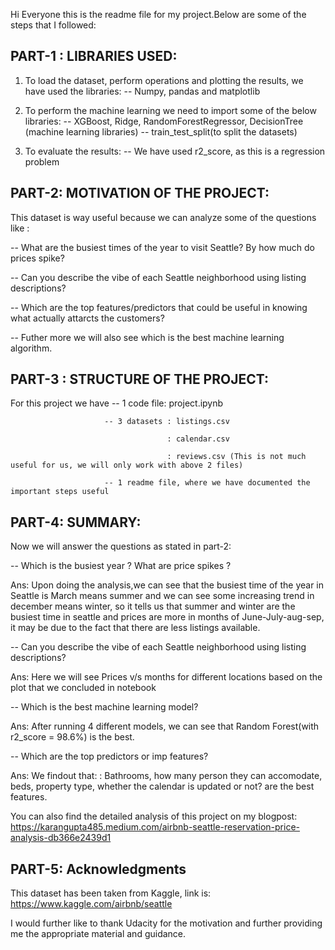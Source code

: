 Hi Everyone this is the readme file for my project.Below are some of the steps that I followed:

## PART-1 : LIBRARIES USED:

1. To load the dataset, perform operations and plotting the results, we have used the libraries:
-- Numpy, pandas and matplotlib

2. To perform the machine learning we need to import some of the below libraries:
-- XGBoost, Ridge, RandomForestRegressor, DecisionTree (machine learning libraries)
-- train_test_split(to split the datasets)

3. To evaluate the results:
-- We have used r2_score, as this is a regression problem

## PART-2: MOTIVATION OF THE PROJECT:

This dataset is way useful because we can analyze some of the questions like :

-- What are the busiest times of the year to visit Seattle? By how much do prices spike?

-- Can you describe the vibe of each Seattle neighborhood using listing descriptions?

-- Which are the top features/predictors that could be useful in knowing what actually attarcts the customers?

-- Futher more we will also see which is the best machine learning algorithm.

## PART-3 : STRUCTURE OF THE PROJECT:

For this project we have -- 1 code file: project.ipynb

                         -- 3 datasets : listings.csv
                         
                                       : calendar.csv
                                       
                                       : reviews.csv (This is not much useful for us, we will only work with above 2 files)
                                       
                         -- 1 readme file, where we have documented the important steps useful
                         
## PART-4: SUMMARY:

Now we will answer the questions as stated in part-2:

-- Which is the busiest year ? What are price spikes ?

Ans:  Upon doing the analysis,we can see that the busiest time of the year in Seattle is March means summer and we can see some increasing trend in december means winter, so it tells us that summer and winter are the busiest time in seattle and prices are more in months of June-July-aug-sep, it may be due to the fact that there are less listings available.

-- Can you describe the vibe of each Seattle neighborhood using listing descriptions?

Ans: Here we will see Prices v/s months for different locations based on the plot that we concluded in notebook

-- Which is the best machine learning model?

Ans: After running 4 different models, we can see that Random Forest(with r2_score = 98.6%) is the best.

-- Which are the top predictors or imp features?

Ans: We findout that: : Bathrooms, how many person they can accomodate, beds, property type, whether the calendar is updated or not? are the best features.

You can also find the detailed analysis of this project on my blogpost: https://karangupta485.medium.com/airbnb-seattle-reservation-price-analysis-db366e2439d1

## PART-5: Acknowledgments

This dataset has been taken from Kaggle, link is: https://www.kaggle.com/airbnb/seattle

I would further like to thank Udacity for the motivation and further providing me the appropriate material and guidance.
